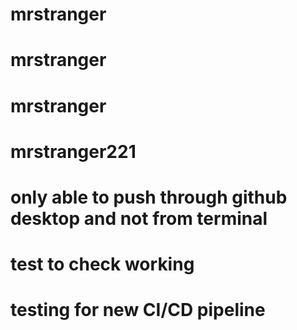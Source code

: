 # mrstranger
# mrstranger
# mrstranger
# mrstranger221
# only able to push through github desktop and not from terminal
# test to check working
# testing for new CI/CD pipeline